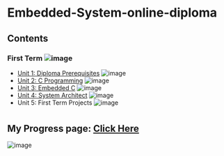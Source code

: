 # Embedded-System-online-diploma
## Contents

### First Term ![image](https://progress-bar.dev/60/?title=Progress)

- [Unit 1: Diploma Prerequisites](https://github.com/TawfikTamer/Embedded-System-online-diploma) ![image](https://progress-bar.dev/100/?title=No_Assignments&color=bababa)
- [Unit 2: C Programming](https://github.com/TawfikTamer/Embedded-System-online-diploma/tree/main/Unit_2_C_Programming) ![image](https://progress-bar.dev/100/)
- [Unit 3: Embedded C](https://github.com/TawfikTamer/Embedded-System-online-diploma/tree/main/Unit_3_Embedded_C) ![image](https://progress-bar.dev/100/)
- [Unit 4: System Architect](https://github.com/TawfikTamer/Embedded-System-online-diploma/tree/main/Unit_4_System_Architect) ![image](https://progress-bar.dev/66/)
- Unit 5: First Term Projects ![image](https://progress-bar.dev/0/)

#
## My Progress page: [Click Here](https://www.learn-in-depth-store.com/certificate/tamertawfik665%40gmail.com) 
![image](https://github.com/TawfikTamer/Embedded-System-online-diploma/assets/142694793/bdf34a61-505d-4090-989e-ba0cf46f978f)
